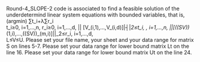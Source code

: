 Round-4_SLOPE-2 code is associated to find  a feasible solution of the underdetermind linear system equations with bounded variables, that is,
(argmin)   ⁡∑t_i+λ∑r_i       
            t_i≥0,                          i=1,…,n, 
            r_i≥0,                         i=1,…,d,
            || [V_(i,1),…,V_(i,d)]|┤|_2≤t_i, ,       i=1,…,n,
             ||[((SV))_(1,i),…,((SV))_(m,i)]||_2≤r_i,         i=1,…,d,      
                L≤V≤U.
Please set your file name, your sheet and your data range for matrix S on lines 5-7.
Please set  your data range for lower bound matrix Lt on the line 16.
Please set  your data range for lower bound matrix Ut on the line 24.
